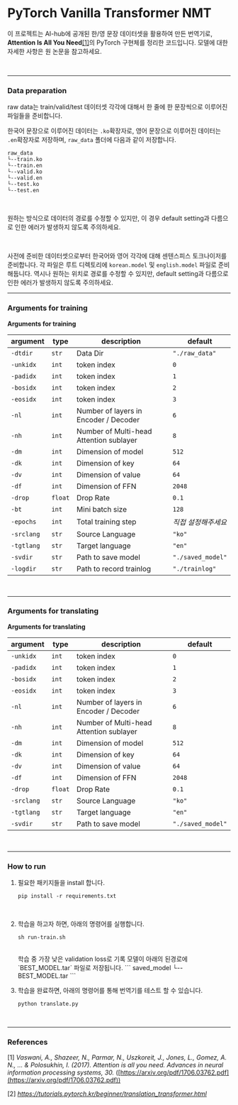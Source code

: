 # PyTorch Vanilla Transformer NMT

이 프로젝트는 AI-hub에 공개된 한/영 문장 데이터셋을 활용하여 만든 번역기로, **Attention Is All You Need**[[1]](#1)의 PyTorch 구현체를 정리한 코드입니다. 모델에 대한 자세한 사항은 원 논문을 참고하세요.

<br/>

---

### Data preparation

raw data는 train/valid/test 데이터셋 각각에 대해서 한 줄에 한 문장씩으로 이루어진 파일들을 준비합니다. 

한국어 문장으로 이루어진 데이터는 `.ko`확장자로, 영어 문장으로 이루어진 데이터는 `.en`확장자로 저장하며, `raw_data` 폴더에 다음과 같이 저장합니다.

```
raw_data
└--train.ko
└--train.en
└--valid.ko
└--valid.en
└--test.ko
└--test.en
```

<br/>

원하는 방식으로 데이터의 경로를 수정할 수 있지만, 이 경우 default setting과 다름으로 인한 에러가 발생하지 않도록 주의하세요.

<br/>

사전에 준비한 데이터셋으로부터 한국어와 영어 각각에 대해 센텐스피스 토크나이저를 준비합니다. 각 파일은 루트 디렉토리에 `korean.model` 및 `english.model` 파일로 준비해둡니다. 역시나 원하는 위치로 경로를 수정할 수 있지만, default setting과 다름으로 인한 에러가 발생하지 않도록 주의하세요.

---
### Arguments for training

**Arguments for training**

| argument        | type    | description                                                  | default            |
| --------------- | ------------------------------------------------------------ | ------------------ | --------------- |
| `-dtdir` | `str` | Data Dir | `"./raw_data"` |
| `-unkidx` | `int` | <unk> token index | `0` |
| `-padidx`      | `int`   | <pad> token index                                       | `1` |
| `-bosidx`     | `int`   | <bos> token index                                       | `2` |
| `-eosidx`     | `int`   | <eos> token index                                      | `3` |
| `-nl` 	| `int` | Number of layers in Encoder / Decoder | `6`          |
| `-nh`       | `int`  | Number of Multi-head Attention sublayer | `8`             |
| `-dm`      | `int` | Dimension of model                                   | `512`           |
| `-dk`          | `int`   | Dimension of key | `64`       |
| `-dv` | `int` | Dimension of value | `64`           |
| `-df` | `int` | Dimension of FFN | `2048`        |
| `-drop` | `float` | Drop Rate | `0.1` |
| `-bt`    | `int` | Mini batch size  | `128` |
| `-epochs` | `int` | Total training step | *직접 설정해주세요* |
| `-srclang` | `str` | Source Language | `"ko"` |
| `-tgtlang` | `str` | Target language | `"en"` |
| `-svdir` | `str` | Path to save model | `"./saved_model"` |
| `-logdir` | `str` | Path to record trainlog | `"./trainlog"` |

<br/>

---

### Arguments for translating

**Arguments for translating**

| argument           | type  | description                                               | default                     |
| ------------------ | ----- | --------------------------------------------------------- | --------------------------- |
| `-unkidx` | `int` | <unk> token index | `0` |
| `-padidx`      | `int`   | <pad> token index                                       | `1` |
| `-bosidx`     | `int`   | <bos> token index                                       | `2` |
| `-eosidx`     | `int`   | <eos> token index                                      | `3` |
| `-nl` 	| `int` | Number of layers in Encoder / Decoder | `6`          |
| `-nh`       | `int`  | Number of Multi-head Attention sublayer | `8`             |
| `-dm`      | `int` | Dimension of model                                   | `512`           |
| `-dk`          | `int`   | Dimension of key | `64`       |
| `-dv` | `int` | Dimension of value | `64`           |
| `-df` | `int` | Dimension of FFN | `2048`        |
| `-drop` | `float` | Drop Rate | `0.1` |
| `-srclang` | `str` | Source Language | `"ko"` |
| `-tgtlang` | `str` | Target language | `"en"` |
| `-svdir` | `str` | Path to save model | `"./saved_model"` |



<br/>

---

### How to run

1. 필요한 패키지들을 install 합니다.
    ```shell
    pip install -r requirements.txt
    ```
    <br/>
    
2. 학습을 하고자 하면, 아래의 명령어를 실행합니다.
    ```shell
    sh run-train.sh
    ```
    <br/>
   학습 중 가장 낮은 validation loss로 기록 모델이 아래의 된경로에 `BEST_MODEL.tar` 파일로 저장됩니다.
    ```
    saved_model
    └--BEST_MODEL.tar
    ```
    <br/>

3. 학습을 완료하면, 아래의 명령어를 통해 번역기를 테스트 할 수 있습니다.
    ```shell
    python translate.py
    ```
    <br/>



---

### References

<a id="1">[1]</a> *Vaswani, A., Shazeer, N., Parmar, N., Uszkoreit, J., Jones, L., Gomez, A. N., ... & Polosukhin, I. (2017). Attention is all you need. Advances in neural information processing systems, 30.* ([https://arxiv.org/pdf/1706.03762.pdf](https://arxiv.org/pdf/1706.03762.pdf))

[2] *https://tutorials.pytorch.kr/beginner/translation_transformer.html*
